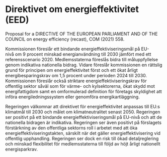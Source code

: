 # Direktivet om energieffektivitet (EED)

Proposal for a DIRECTIVE OF THE EUROPEAN PARLIAMENT AND OF THE COUNCIL on energy efficiency (recast), COM (2021) 558.

Kommissionen föreslår ett bindande energieffektiviseringsmål på EU-nivå om 9 procent minskad energianvändning till 2030 jämfört med ett referensscenario 2020. Medlemsstaterna föreslås bidra till måluppfyllelse genom indikativa nationella bidrag. Vidare föreslår kommissionen en rättslig grund för principen om energieffektivitet först och ett ökat årligt energibesparingskrav om 1,5 procent under perioden 2024 till 2030. Kommissionen föreslår också striktare energieffektiviseringskrav för offentlig sektor såväl som för värme- och kylsektorerna, ökat skydd mot energifattigdom samt en omformulerad definition för företags skyldighet att införa energiledningssystem eller genomföra energikartläggning.

Regeringen välkomnar att direktivet för energieffektivitet anpassas till EU:s klimatmål till 2030 och målet om klimatneutralitet senast 2050. Regeringen ser positivt på ett bindande energieffektiviseringsmål på EU-nivå och att de nationella bidragen är indikativa. Regeringen ser även positivt på förslagets förstärkning av den offentliga sektorns roll i arbetet med att öka energieffektiviseringstakten, särskilt när det gäller energieffektivisering vid offentlig upphandling. Regeringen ser dock en risk till ökad detaljreglering och minskad flexibilitet för medlemsstaterna till följd av höjt årligt nationellt energisparkrav.
